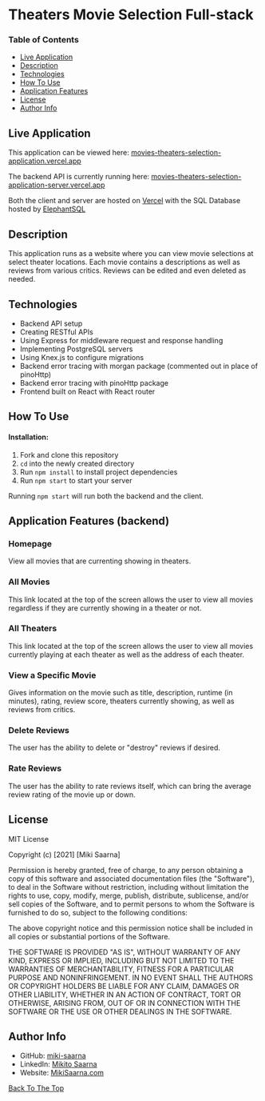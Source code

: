 
# Theaters Movie Selection Full-stack

### Table of Contents

- [Live Application](#live-application)
- [Description](#description)
- [Technologies](#technologies)
- [How To Use](#how-to-use)
- [Application Features](#application-features-(backend))
- [License](#license)
- [Author Info](#author-info)

## Live Application

This application can be viewed here: [movies-theaters-selection-application.vercel.app](https://movies-theaters-selection-application.vercel.app)

The backend API is currently running here: [movies-theaters-selection-application-server.vercel.app](https://movies-theaters-selection-application-server.vercel.app)

Both the client and server are hosted on [Vercel](https://vercel.com/) with the SQL Database hosted by [ElephantSQL](https://www.elephantsql.com)

## Description

This application runs as a website where you can view movie selections at select theater locations. Each movie contains a descriptions as well as reviews from various critics. Reviews can be edited and even deleted as needed.

## Technologies

- Backend API setup
- Creating RESTful APIs
- Using Express for middleware request and response handling
- Implementing PostgreSQL servers
- Using Knex.js to configure migrations
- Backend error tracing with morgan package (commented out in place of pinoHttp)
- Backend error tracing with pinoHttp package
- Frontend built on React with React router

## How To Use

#### Installation:

1. Fork and clone this repository
2. `cd` into the newly created directory
3. Run `npm install` to install project dependencies
4. Run `npm start` to start your server

Running `npm start` will run both the backend and the client.

## Application Features (backend)

### Homepage

View all movies that are currenting showing in theaters.

### All Movies

This link located at the top of the screen allows the user to view all movies regardless if they are currently showing in a theater or not.

### All Theaters

This link located at the top of the screen allows the user to view all movies currently playing at each theater as well as the address of each theater.

### View a Specific Movie

Gives information on the movie such as title, description, runtime (in minutes), rating, review score, theaters currently showing, as well as reviews from critics.

### Delete Reviews

The user has the ability to delete or "destroy" reviews if desired.

### Rate Reviews

The user has the ability to rate reviews itself, which can bring the average review rating of the movie up or down.

## License

MIT License

Copyright (c) [2021] [Miki Saarna]

Permission is hereby granted, free of charge, to any person obtaining a copy
of this software and associated documentation files (the "Software"), to deal
in the Software without restriction, including without limitation the rights
to use, copy, modify, merge, publish, distribute, sublicense, and/or sell
copies of the Software, and to permit persons to whom the Software is
furnished to do so, subject to the following conditions:

The above copyright notice and this permission notice shall be included in all
copies or substantial portions of the Software.

THE SOFTWARE IS PROVIDED "AS IS", WITHOUT WARRANTY OF ANY KIND, EXPRESS OR
IMPLIED, INCLUDING BUT NOT LIMITED TO THE WARRANTIES OF MERCHANTABILITY,
FITNESS FOR A PARTICULAR PURPOSE AND NONINFRINGEMENT. IN NO EVENT SHALL THE
AUTHORS OR COPYRIGHT HOLDERS BE LIABLE FOR ANY CLAIM, DAMAGES OR OTHER
LIABILITY, WHETHER IN AN ACTION OF CONTRACT, TORT OR OTHERWISE, ARISING FROM,
OUT OF OR IN CONNECTION WITH THE SOFTWARE OR THE USE OR OTHER DEALINGS IN THE
SOFTWARE.

## Author Info


- GitHub: [miki-saarna](https://github.com/miki-saarna)
- LinkedIn: [Mikito Saarna](https://www.linkedin.com/in/mikito-saarna/)
- Website: [MikiSaarna.com](https://MikiSaarna.com)

[Back To The Top](#theaters-movie-selection-full-stack)
